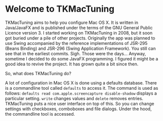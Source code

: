 # Welcome to TKMacTuning

TKMacTuning aims to help you configure Mac OS X. It is written in Java/JavaFX and is published under the terms of the GNU General Public Licence version 3. I started working on TKMacTuning in 2008, but it soon got buried under a pile of other projects. Originally the app was planned to use Swing accompanied by the reference implementations of JSR-295 (Beans Binding) and JSR-296 (Swing Application Framework). You still can see that in the earliest commits. Sigh. Those were the days... Anyway, sometime I decided to do some JavaFX programming. I figured it might be a good idea to revive the project. It has grown quite a bit since then.

So, what does TKMacTuning do? 

A lot of configuration in Mac OS X is done using a defaults database. There is a commandline tool called `defaults` to access it. The command is used as follows: `defaults read com.apple.screencapture disable-shadow` displays a particular setting. `write` changes values and `delete` removes entries. TKMacTuning puts a nice user interface on top of this. So you can change settings with checkboxes, comboboxes and file dialogs. Under the hood, the commandline tool is accessed.
